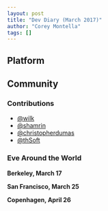 ```yaml
---
layout: post
title: "Dev Diary (March 2017)"
author: "Corey Montella"
tags: []
---
```


## Platform

## Community

### Contributions

- [@wilk](https://github.com/wilk)
- [@shamrin](https://github.com/shamrin)
- [@christopherdumas](https://github.com/christopherdumas)
- [@thSoft](https://github.com/thSoft)

### Eve Around the World

**Berkeley, March 17**

**San Francisco, March 25**

**Copenhagen, April 26**